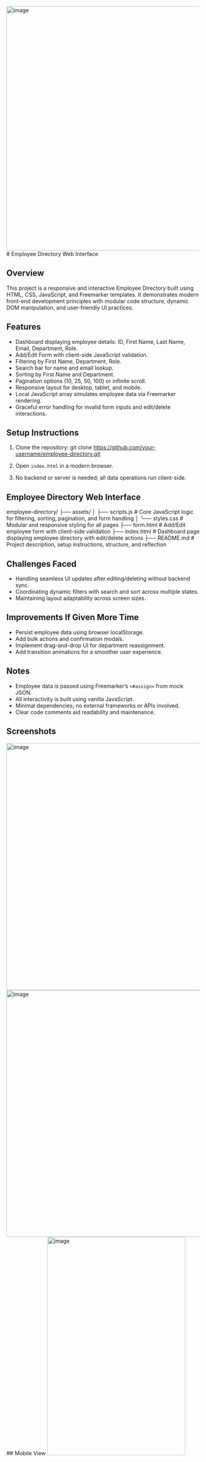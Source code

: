 <img width="1353" height="637" alt="image" src="https://github.com/user-attachments/assets/d9801e16-88f7-4a88-9a7a-1b61e1c88e7f" /># Employee Directory Web Interface

## Overview

This project is a responsive and interactive Employee Directory built using HTML, CSS, JavaScript, and Freemarker templates. It demonstrates modern front-end development principles with modular code structure, dynamic DOM manipulation, and user-friendly UI practices.

## Features

- Dashboard displaying employee details: ID, First Name, Last Name, Email, Department, Role.
- Add/Edit Form with client-side JavaScript validation.
- Filtering by First Name, Department, Role.
- Search bar for name and email lookup.
- Sorting by First Name and Department.
- Pagination options (10, 25, 50, 100) or infinite scroll.
- Responsive layout for desktop, tablet, and mobile.
- Local JavaScript array simulates employee data via Freemarker rendering.
- Graceful error handling for invalid form inputs and edit/delete interactions.

## Setup Instructions

1. Clone the repository:
git clone https://github.com/your-username/employee-directory.git

2. Open `index.html` in a modern browser.
3. No backend or server is needed; all data operations run client-side.

## Employee Directory Web Interface

employee-directory/
├── assets/
│   ├── scripts.js           # Core JavaScript logic for filtering, sorting, pagination, and form handling
│   └── styles.css           # Modular and responsive styling for all pages
├── form.html                # Add/Edit employee form with client-side validation
├── index.html               # Dashboard page displaying employee directory with edit/delete actions
├── README.md                # Project description, setup instructions, structure, and reflection


## Challenges Faced

- Handling seamless UI updates after editing/deleting without backend sync.
- Coordinating dynamic filters with search and sort across multiple states.
- Maintaining layout adaptability across screen sizes.

## Improvements If Given More Time

- Persist employee data using browser localStorage.
- Add bulk actions and confirmation modals.
- Implement drag-and-drop UI for department reassignment.
- Add transition animations for a smoother user experience.

## Notes

- Employee data is passed using Freemarker’s `<#assign>` from mock JSON.
- All interactivity is built using vanilla JavaScript.
- Minimal dependencies; no external frameworks or APIs involved.
- Clear code comments aid readability and maintenance.

## Screenshots
<img width="1353" height="644" alt="image" src="https://github.com/user-attachments/assets/5cb733de-a639-44d4-822c-771001170382" />
<img width="1348" height="643" alt="image" src="https://github.com/user-attachments/assets/668a8003-23fa-4e14-a95c-ffce4bc59fd0" />
## Mobile View 
<img width="360" height="569" alt="image" src="https://github.com/user-attachments/assets/0e4690f2-9672-4bd8-b780-09bcbc6fccc6" />




